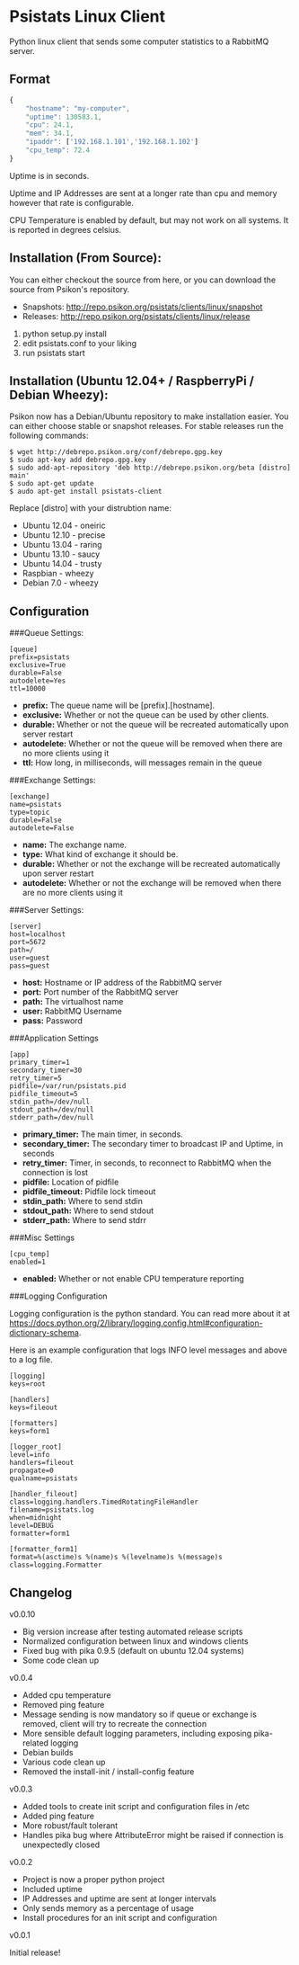 Psistats Linux Client
=====================

Python linux client that sends some computer statistics to a RabbitMQ
server.

Format
------
```javascript
{
    "hostname": "my-computer",
    "uptime": 130583.1,
    "cpu": 24.1,
    "mem": 34.1,
    "ipaddr": ['192.168.1.101','192.168.1.102']
    "cpu_temp": 72.4
}
```

Uptime is in seconds.

Uptime and IP Addresses are sent at a longer rate than cpu and memory however that rate is configurable.

CPU Temperature is enabled by default, but may not work on all systems. It is reported in degrees celsius.


Installation (From Source):
---------------------------

You can either checkout the source from here, or you can download the source from Psikon's repository.

- Snapshots: http://repo.psikon.org/psistats/clients/linux/snapshot
- Releases: http://repo.psikon.org/psistats/clients/linux/release

1. python setup.py install
2. edit psistats.conf to your liking
3. run psistats start


Installation (Ubuntu 12.04+ / RaspberryPi / Debian Wheezy):
---------------------------------------

Psikon now has a Debian/Ubuntu repository to make installation easier. You can either choose stable or snapshot releases. For stable releases run the following commands:

```
$ wget http://debrepo.psikon.org/conf/debrepo.gpg.key
$ sudo apt-key add debrepo.gpg.key
$ sudo add-apt-repository 'deb http://debrepo.psikon.org/beta [distro] main'
$ sudo apt-get update
$ audo apt-get install psistats-client
```

Replace [distro] with your distrubtion name:

* Ubuntu 12.04 - oneiric
* Ubuntu 12.10 - precise
* Ubuntu 13.04 - raring
* Ubuntu 13.10 - saucy
* Ubuntu 14.04 - trusty
* Raspbian - wheezy
* Debian 7.0 - wheezy

Configuration
-------------

###Queue Settings:

```
[queue]
prefix=psistats
exclusive=True
durable=False
autodelete=Yes
ttl=10000
```

* **prefix:** The queue name will be [prefix].[hostname].
* **exclusive:** Whether or not the queue can be used by other clients.
* **durable:** Whether or not the queue will be recreated automatically upon server restart
* **autodelete:** Whether or not the queue will be removed when there are no more clients using it
* **ttl:** How long, in milliseconds, will messages remain in the queue

###Exchange Settings:

```
[exchange]
name=psistats
type=topic
durable=False
autodelete=False
```

* **name:** The exchange name.
* **type:** What kind of exchange it should be.
* **durable:** Whether or not the exchange will be recreated automatically upon server restart
* **autodelete:** Whether or not the exchange will be removed when there are no more clients using it

###Server Settings:

```
[server]
host=localhost
port=5672
path=/
user=guest
pass=guest
```

* **host:** Hostname or IP address of the RabbitMQ server
* **port:** Port number of the RabbitMQ server
* **path:** The virtualhost name
* **user:** RabbitMQ Username
* **pass:** Password

###Application Settings

```
[app]
primary_timer=1
secondary_timer=30
retry_timer=5
pidfile=/var/run/psistats.pid
pidfile_timeout=5
stdin_path=/dev/null
stdout_path=/dev/null
stderr_path=/dev/null
```

* **primary_timer:** The main timer, in seconds.
* **secondary_timer:** The secondary timer to broadcast IP and Uptime, in seconds
* **retry_timer:** Timer, in seconds, to reconnect to RabbitMQ when the connection is lost
* **pidfile:** Location of pidfile
* **pidfile_timeout:** Pidfile lock timeout
* **stdin_path:** Where to send stdin
* **stdout_path:** Where to send stdout
* **stderr_path:** Where to send stdrr

###Misc Settings

```
[cpu_temp]
enabled=1
```
* **enabled:** Whether or not enable CPU temperature reporting

###Logging Configuration

Logging configuration is the python standard. You can read more about it at https://docs.python.org/2/library/logging.config.html#configuration-dictionary-schema.

Here is an example configuration that logs INFO level messages and above to a log file.

```
[logging]
keys=root

[handlers]
keys=fileout

[formatters]
keys=form1

[logger_root]
level=info
handlers=fileout
propagate=0
qualname=psistats

[handler_fileout]
class=logging.handlers.TimedRotatingFileHandler
filename=psistats.log
when=midnight
level=DEBUG
formatter=form1

[formatter_form1]
format=%(asctime)s %(name)s %(levelname)s %(message)s
class=logging.Formatter
```

Changelog
---------
v0.0.10
- Big version increase after testing automated release scripts
- Normalized configuration between linux and windows clients
- Fixed bug with pika 0.9.5 (default on ubuntu 12.04 systems)
- Some code clean up

v0.0.4
- Added cpu temperature
- Removed ping feature
- Message sending is now mandatory so if queue or exchange is removed, client will try to recreate the connection
- More sensible default logging parameters, including exposing pika-related logging
- Debian builds
- Various code clean up
- Removed the install-init / install-config feature

v0.0.3
- Added tools to create init script and configuration files in /etc
- Added ping feature
- More robust/fault tolerant
- Handles pika bug where AttributeError might be raised if connection is unexpectedly closed

v0.0.2
- Project is now a proper python project
- Included uptime
- IP Addresses and uptime are sent at longer intervals
- Only sends memory as a percentage of usage
- Install procedures for an init script and configuration

v0.0.1

Initial release!
 
